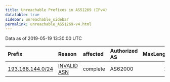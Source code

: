 ```yaml
---
title: Unreachable Prefixes in AS51269 (IPv4)
datatable: true
sidebar: unreachable_sidebar
permalink: unreachable_AS51269-v4.html
---
```


Data as of 2019-05-19 13:30:00 UTC


<div class="datatable-begin"></div>

| Prefix                                                     | Reason                                                                                                  | affected   | Authorized AS   |   MaxLength | Anchor                                         |   unreachable /24s |
|:-----------------------------------------------------------|:--------------------------------------------------------------------------------------------------------|:-----------|:----------------|------------:|:-----------------------------------------------|-------------------:|
| [193.168.144.0/24](https://stat.ripe.net/193.168.144.0/24) | [INVALID ASN](https://rpki-validator.ripe.net/announcement-preview?asn=AS51269&prefix=193.168.144.0/24) | complete   | AS62000         |          23 | [RIPE](unreachable_RIPE_NCC_RPKI_Root-v4.html) |                  1 |

<div class="datatable-end"></div>